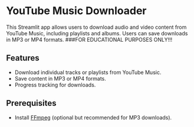 # YouTube Music Downloader

This Streamlit app allows users to download audio and video content from YouTube Music, including playlists and albums. Users can save downloads in MP3 or MP4 formats. ###FOR EDUCATIONAL PURPOSES ONLY!!!

## Features
- Download individual tracks or playlists from YouTube Music.
- Save content in MP3 or MP4 formats.
- Progress tracking for downloads.

## Prerequisites
- Install [FFmpeg](https://ffmpeg.org/download.html) (optional but recommended for MP3 downloads).

